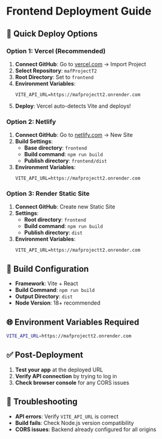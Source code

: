 # Frontend Deployment Guide

## 🚀 Quick Deploy Options

### **Option 1: Vercel (Recommended)**

1. **Connect GitHub**: Go to [vercel.com](https://vercel.com) → Import Project
2. **Select Repository**: `mafProjectT2`
3. **Root Directory**: Set to `frontend`
4. **Environment Variables**:
   ```
   VITE_API_URL=https://mafprojectt2.onrender.com
   ```
5. **Deploy**: Vercel auto-detects Vite and deploys!

### **Option 2: Netlify**

1. **Connect GitHub**: Go to [netlify.com](https://netlify.com) → New Site
2. **Build Settings**:
   - **Base directory**: `frontend`
   - **Build command**: `npm run build`
   - **Publish directory**: `frontend/dist`
3. **Environment Variables**:
   ```
   VITE_API_URL=https://mafprojectt2.onrender.com
   ```

### **Option 3: Render Static Site**

1. **Connect GitHub**: Create new Static Site
2. **Settings**:
   - **Root directory**: `frontend`
   - **Build command**: `npm run build`
   - **Publish directory**: `dist`
3. **Environment Variables**:
   ```
   VITE_API_URL=https://mafprojectt2.onrender.com
   ```

## 🔧 Build Configuration

- **Framework**: Vite + React
- **Build Command**: `npm run build`
- **Output Directory**: `dist`
- **Node Version**: 18+ recommended

## 🌐 Environment Variables Required

```bash
VITE_API_URL=https://mafprojectt2.onrender.com
```

## ✅ Post-Deployment

1. **Test your app** at the deployed URL
2. **Verify API connection** by trying to log in
3. **Check browser console** for any CORS issues

## 🔧 Troubleshooting

- **API errors**: Verify `VITE_API_URL` is correct
- **Build fails**: Check Node.js version compatibility
- **CORS issues**: Backend already configured for all origins
